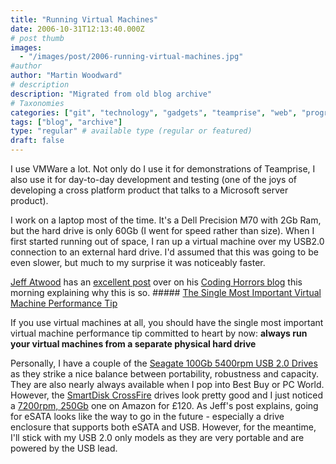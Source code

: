 ```yaml
---
title: "Running Virtual Machines"
date: 2006-10-31T12:13:40.000Z
# post thumb
images:
  - "/images/post/2006-running-virtual-machines.jpg"
#author
author: "Martin Woodward"
# description
description: "Migrated from old blog archive"
# Taxonomies
categories: ["git", "technology", "gadgets", "teamprise", "web", "programming", "personal"]
tags: ["blog", "archive"]
type: "regular" # available type (regular or featured)
draft: false
---
```

I use VMWare a lot.  Not only do I use it for demonstrations of Teamprise, I also use it for day-to-day development and testing (one of the joys of developing a cross platform product that talks to a Microsoft server product). 

I work on a laptop most of the time.  It's a Dell Precision M70 with 2Gb Ram, but the hard drive is only 60Gb (I went for speed rather than size).  When I first started running out of space, I ran up a virtual machine over my USB2.0 connection to an external hard drive.  I'd assumed that this was going to be even slower, but much to my surprise it was noticeably faster. 

[Jeff Atwood](http://www.codinghorror.com/blog/) has an [excellent post](http://www.codinghorror.com/blog/archives/000714.html) over on his [Coding Horrors blog](http://www.codinghorror.com/blog/) this morning explaining why this is so.  ##### [The Single Most Important Virtual Machine Performance Tip](http://www.codinghorror.com/blog/archives/000714.html) 

If you use virtual machines at all, you should have the single most important virtual machine performance tip committed to heart by now: **always run your virtual machines from a separate physical hard drive** 

Personally, I have a couple of the [Seagate 100Gb 5400rpm USB 2.0 Drives](http://www.amazon.co.uk/gp/redirect.html?ie=UTF8&location=http%3A%2F%2Fwww.amazon.co.uk%2FSeagate-Momentus-External-100Gb-5400Rpm%2Fdp%2FB00064NG0Q&tag=woodwardwebcom&linkCode=ur2&camp=1634&creative=6738) as they strike a nice balance between portability, robustness and capacity.  They are also nearly always available when I pop into Best Buy or PC World.  However, the [SmartDisk CrossFire](http://www.amazon.co.uk/gp/product/B0007UDC2G?ie=UTF8&tag=woodwardwebcom&linkCode=as2&camp=1634&creative=6738&creativeASIN=B0007UDC2G) drives look pretty good and I just noticed a [7200rpm, 250Gb](http://www.amazon.co.uk/gp/product/B0007UDC2G?ie=UTF8&tag=woodwardwebcom&linkCode=as2&camp=1634&creative=6738&creativeASIN=B0007UDC2G) one on Amazon for £120.  As Jeff's post explains, going for eSATA looks like the way to go in the future - especially a drive enclosure that supports both eSATA and USB.  However, for the meantime, I'll stick with my USB 2.0 only models as they are very portable and are powered by the USB lead.